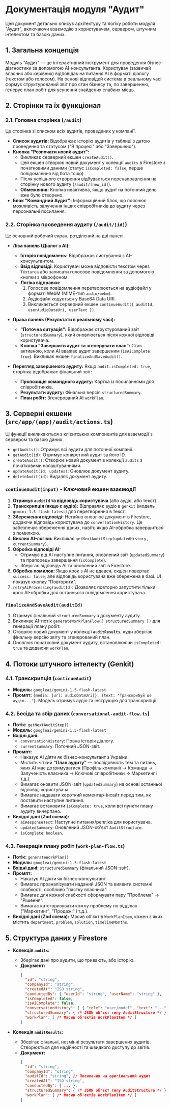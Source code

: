 # Документація модуля "Аудит"

Цей документ детально описує архітектуру та логіку роботи модуля "Аудит", включаючи взаємодію з користувачем, сервером, штучним інтелектом та базою даних.

## 1. Загальна концепція

Модуль "Аудит" — це інтерактивний інструмент для проведення бізнес-діагностики за допомогою AI-консультанта. Користувач (зазвичай власник або керівник) відповідає на питання AI в форматі діалогу (текстом або голосом). На основі відповідей система в реальному часі формує структурований звіт про стан бізнесу та, по завершенню, генерує план робіт для усунення знайдених слабких місць.

## 2. Сторінки та їх функціонал

### 2.1. Головна сторінка (`/audit`)

Це сторінка зі списком всіх аудитів, проведених у компанії.

-   **Список аудитів:** Відображає історію аудитів у таблиці з датою проведення та статусом ("В процесі" або "Завершено").
-   **Кнопка "Розпочати новий аудит":**
    -   Викликає серверний екшен `createAudit()`.
    -   Цей екшен створює новий документ у колекції `audits` в Firestore з початковими даними (статус `isCompleted: false`, перше повідомлення від бота тощо).
    -   Після успішного створення відбувається перенаправлення на сторінку нового аудиту (`/audit/[new_id]`).
    -   **Обмеження:** Кнопка неактивна, якщо аудит на поточний день вже було створено.
-   **Блок "Командний Аудит":** Інформаційний блок, що пояснює можливість залучення інших співробітників до аудиту через персональні посилання.

### 2.2. Сторінка проведення аудиту (`/audit/[id]`)

Це основний робочий екран, розділений на дві панелі.

-   **Ліва панель (Діалог з AI):**
    -   **Історія повідомлень:** Відображає листування з AI-консультантом.
    -   **Ввід відповіді:** Користувач може відповісти текстом через `Textarea` або записати голосове повідомлення за допомогою кнопки з мікрофоном.
    -   **Логіка відправки:**
        1.  Голосове повідомлення перетворюється на аудіофайл у форматі WebM (MIME-тип `audio/webm`).
        2.  Аудіофайл кодується у Base64 Data URI.
        3.  Викликається серверний екшен `continueAudit({ auditId, userAudioDataUri, userText })`.

-   **Права панель (Результати в реальному часі):**
    -   **"Поточна ситуація":** Відображає структурований звіт (`structuredSummary`), який оновлюється після кожної відповіді користувача.
    -   **Кнопка "Завершити аудит та згенерувати план":** Стає активною, коли AI вважає аудит завершеним (`isAiComplete: true`). Викликає екшен `finalizeAndSaveAudit()`.

-   **Перегляд завершеного аудиту:** Якщо `audit.isCompleted: true`, сторінка відображає фінальний звіт:
    -   **Пропозиція командного аудиту:** Картка із посиланнями для співробітників.
    -   **Результати аудиту:** Фінальна версія `structuredSummary`.
    -   **План робіт:** Згенерований AI `workPlan`.

## 3. Серверні екшени (`src/app/(app)/audit/actions.ts`)

Ці функції викликаються з клієнтських компонентів для взаємодії з сервером та базою даних.

-   `getAudits()`: Отримує всі аудити для поточної компанії.
-   `getAudit(id)`: Отримує конкретний аудит за його ID.
-   `createAudit()`: Створює новий документ в колекції `audits` з початковими налаштуваннями.
-   `updateAudit(id, updates)`: Оновлює документ аудиту.
-   `deleteAudit(id)`: Видаляє документ аудиту.

### `continueAudit(input)` - Ключовий екшен взаємодії

1.  **Отримує `auditId` та відповідь користувача** (або аудіо, або текст).
2.  **Транскрипція (якщо є аудіо):** Відправляє аудіо в `genkit` (модель `gemini-1.5-flash-latest`) для перетворення в текст.
3.  **Збереження відповіді:** Негайно оновлює документ в Firestore, додаючи відповідь користувача до `conversationHistory`. Це забезпечує збереження даних, навіть якщо AI-обробка завершиться з помилкою.
4.  **Виклик AI-логіки:** Викликає `getNextAuditStep(updatedHistory, currentSummary)`.
5.  **Обробка відповіді AI:**
    -   Отримує від AI наступне питання, оновлений звіт (`updatedSummary`) та прапорець завершення (`isComplete`).
    -   Зберігає відповідь AI та оновлений звіт в Firestore.
6.  **Обробка помилок:** Якщо крок з AI не вдався, екшен повертає `success: false`, але відповідь користувача вже збережена в базі. UI показує кнопку "Повторити".
7.  `retryAiProcessing(auditId)`: Дозволяє повторно запустити тільки крок AI-обробки для останнього повідомлення користувача.

### `finalizeAndSaveAudit(auditId)`

1.  Отримує фінальний `structuredSummary` з документу аудиту.
2.  Викликає AI-потік `generateWorkPlanFlow({ structuredSummary })` для генерації плану робіт.
3.  Створює новий документ у колекції **`auditResults`**, куди зберігає фінальну версію звіту та згенерований план.
4.  Оновлює початковий документ аудиту, встановлюючи `isCompleted: true` та додаючи `workPlan`.

## 4. Потоки штучного інтелекту (Genkit)

### 4.1. Транскрипція (`continueAudit`)

-   **Модель:** `googleai/gemini-1.5-flash-latest`
-   **Промпт:** `{media: {url: audioDataUri}}, {text: 'Транскрибуй це аудіо...'}`. Модель отримує аудіо та інструкцію для транскрипції.

### 4.2. Бесіда та збір даних (`conversational-audit-flow.ts`)

-   **Потік:** `getNextAuditStep()`
-   **Модель:** `googleai/gemini-1.5-flash-latest`
-   **Вхідні дані:**
    -   `conversationHistory`: Повна історія діалогу.
    -   `currentSummary`: Поточний JSON-звіт.
-   **Промпт:**
    -   Наказує AI діяти як бізнес-консультант з України.
    -   Містить чіткий **"План аудиту"** — послідовність тем та питань, яких AI має дотримуватися (Профіль компанії -> Команда -> Залученість власника -> Ключові співробітники -> Маркетинг і т.д.).
    -   Вимагає оновити JSON-звіт (`updatedSummary`) на основі останньої відповіді користувача.
    -   Вимагає надавати короткий коментар-інсайт перед тим, як поставити наступне питання.
    -   Вимагає встановити `isComplete: true`, коли всі пункти плану аудиту вичерпано.
-   **Вихідні дані (Zod схема):**
    -   `aiResponseText`: Наступне питання/репліка для користувача.
    -   `updatedSummary`: Оновлений JSON-об'єкт `AuditStructure`.
    -   `isComplete`: `boolean`.

### 4.3. Генерація плану робіт (`work-plan-flow.ts`)

-   **Потік:** `generateWorkPlan()`
-   **Модель:** `googleai/gemini-1.5-flash-latest`
-   **Вхідні дані:** `structuredSummary` (фінальний JSON-звіт).
-   **Промпт:**
    -   Наказує AI діяти як бізнес-консультант.
    -   Вимагає проаналізувати наданий JSON та виявити системні слабкості, особливо "пастку власника".
    -   Вимагає для кожної слабкості сформувати пару "Проблема" -> "Рішення".
    -   Вимагає категоризувати кожну проблему по відділах ("Маркетинг", "Продажі" і т.д.).
-   **Вихідні дані (Zod схема):** Масив об'єктів `WorkPlanItem`, кожен з яких містить `department`, `problem`, `solution`, `timelineMonths`.

## 5. Структура даних у Firestore

-   **Колекція `audits`:**
    -   Зберігає дані про аудити, що тривають, або історію.
    -   **Документ:**
        ```json
        {
          "id": "string",
          "companyId": "string",
          "createdAt": "ISO string",
          "conductedBy": { "userId": "string", "userName": "string" },
          "isCompleted": false,
          "isAiComplete": false,
          "conversationHistory": [ { "role": "user/model", "text": "..." } ],
          "structuredSummary": { /* JSON об'єкт типу AuditStructure */ },
          "workPlan": [ /* Масив об'єктів WorkPlanItem */ ]
        }
        ```

-   **Колекція `auditResults`:**
    -   Зберігає фінальні, незмінні результати завершених аудитів. Створюється для надійності та швидкого доступу до звітів.
    -   **Документ:**
        ```json
        {
          "id": "string",
          "companyId": "string",
          "auditId": "string", // Посилання на оригінальний аудит
          "createdAt": "ISO string",
          "conductedBy": { ... },
          "structuredSummary": { /* JSON об'єкт типу AuditStructure */ },
          "workPlan": [ /* Масив об'єктів WorkPlanItem */ ]
        }
        ```